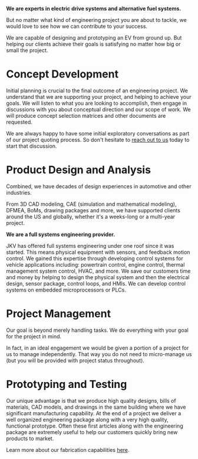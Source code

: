 ---
---

__We are experts in electric drive systems and alternative fuel systems.__

But no matter what kind of engineering project you are about to tackle, we would love to see how we can contribute to your success.

We are capable of designing and prototyping an EV from ground up. But helping our clients achieve their goals is satisfying no matter how big or small the project.

# Concept Development

Initial planning is crucial to the final outcome of an engineering project. We understand that we are supporting your project, and helping to achieve your goals. We will listen to what you are looking to accomplish, then engage in discussions with you about conceptual direction and our scope of work. We will produce concept selection matrices and other documents are requested.

We are always happy to have some initial exploratory conversations as part of our project quoting process. So don't hesitate to [reach out to us](/contact) today to start that discussion.

# Product Design and Analysis

Combined, we have decades of design experiences in automotive and other industries. 

From 3D CAD modeling, CAE (simulation and mathematical modeling), DFMEA, BoMs, drawing packages and more, we have supported clients around the US and globally, whether it's a weeks-long or a multi-year project.

__We are a full systems engineering provider.__

JKV has offered full systems engineering under one roof since it was started. This means physical equipment with sensors, and feedback motion control. We gained this expertise through developing control systems for vehicle applications including: powertrain control, engine control, thermal management system control, HVAC, and more. We save our customers time and money by helping to design the physical system and then the electrical design, sensor package, control loops, and HMIs. We can develop control systems on embedded microprocessors or PLCs.

# Project Management

Our goal is beyond merely handling tasks. We do everything with your goal for the project in mind. 

In fact, in an ideal engagement we would be given a portion of a project for us to manage independently. That way you do not need to micro-manage us (but you will be provided with project status throughout). 

# Prototyping and Testing

Our unique advantage is that we produce high quality designs, bills of materials, CAD models, and drawings in the same building where we have significant manufacturing capability. At the end of a project we deliver a well organized engineering package along with a very high quality, functional prototype. Often these first articles along with the engineering package are extremely useful to help our customers quickly bring new products to market.

Learn more about our fabrication capabilities [here](/fabrication).